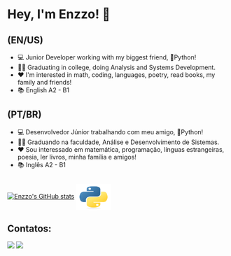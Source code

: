 # Hey, I'm Enzzo! 👋

## (EN/US)
- 💻 Junior Developer working with my biggest friend, 🐍Python!<br>
- 👨‍💻 Graduating in college, doing Analysis and Systems Development.<br>
- ❤️ I'm interested in math, coding, languages, poetry, read books, my family and friends!<br>
- 📚 English A2 - B1

## (PT/BR)
- 💻 Desenvolvedor Júnior trabalhando com meu amigo, 🐍Python!<br>
- 👨‍💻 Graduando na faculdade, Análise e Desenvolvimento de Sistemas.<br>
- ❤️ Sou interessado em matemática, programação, línguas estrangeiras, poesia, ler livros, minha família e amigos!<br>
- 📚 Inglês A2 - B1
##
[![Enzzo's GitHub stats](https://github-readme-stats.vercel.app/api?username=enzzodn&theme=one_dark_pro)](https://github.com/enzzodn/github-readme-stats)
<img align="center" alt="Enzzo-Python" height="60" width="80" src="https://raw.githubusercontent.com/devicons/devicon/master/icons/python/python-original.svg">

## Contatos:

<div>
<a href = "mailto:enzzodev@gmail.com"><img loading="lazy" src="https://img.shields.io/badge/Gmail-D14836?style=for-the-badge&logo=gmail&logoColor=white" target="_blank"></a>
<a href="https://www.linkedin.com/in/enzzodiasnogueira" target="_blank"><img loading="lazy" src="https://img.shields.io/badge/-LinkedIn-%230077B5?style=for-the-badge&logo=linkedin&logoColor=white" target="_blank"></a>   
</div>
